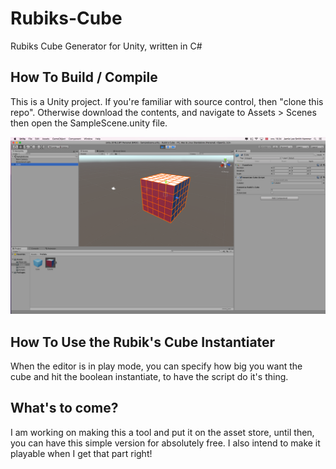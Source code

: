 # Rubiks-Cube
Rubiks Cube Generator for Unity, written in C#

## How To Build / Compile
This is a Unity project. If you're familiar with source control, then "clone this repo". Otherwise download the contents, and navigate to Assets > Scenes then open the SampleScene.unity file.

![](images/screenshot.png)

## How To Use the Rubik's Cube Instantiater
When the editor is in play mode, you can specify how big you want the cube and hit the boolean instantiate, to have the script do it's thing.

## What's to come?
I am working on making this a tool and put it on the asset store, until then, you can have this simple version for absolutely free. I also intend to make it playable when I get that part right!
